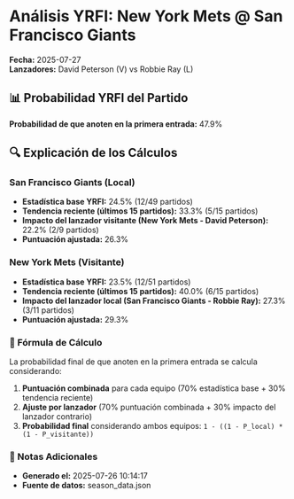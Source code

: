 # Análisis YRFI: New York Mets @ San Francisco Giants

**Fecha:** 2025-07-27  
**Lanzadores:** David Peterson (V) vs Robbie Ray (L)

## 📊 Probabilidad YRFI del Partido

**Probabilidad de que anoten en la primera entrada:** 47.9%

## 🔍 Explicación de los Cálculos

### San Francisco Giants (Local)
- **Estadística base YRFI:** 24.5% (12/49 partidos)
- **Tendencia reciente (últimos 15 partidos):** 33.3% (5/15 partidos)
- **Impacto del lanzador visitante (New York Mets - David Peterson):** 22.2% (2/9 partidos)
- **Puntuación ajustada:** 26.3%

### New York Mets (Visitante)
- **Estadística base YRFI:** 23.5% (12/51 partidos)
- **Tendencia reciente (últimos 15 partidos):** 40.0% (6/15 partidos)
- **Impacto del lanzador local (San Francisco Giants - Robbie Ray):** 27.3% (3/11 partidos)
- **Puntuación ajustada:** 29.3%

### 📝 Fórmula de Cálculo

La probabilidad final de que anoten en la primera entrada se calcula considerando:
1. **Puntuación combinada** para cada equipo (70% estadística base + 30% tendencia reciente)
2. **Ajuste por lanzador** (70% puntuación combinada + 30% impacto del lanzador contrario)
3. **Probabilidad final** considerando ambos equipos: `1 - ((1 - P_local) * (1 - P_visitante))`

### 📌 Notas Adicionales

- **Generado el:** 2025-07-26 10:14:17
- **Fuente de datos:** season_data.json
